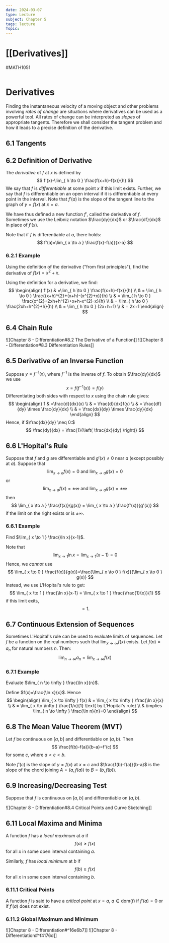 ```yaml
---
date: 2024-03-07
type: Lecture
subject: Chapter 5
tags: lecture
Topic:
---
```

# [[Derivatives]]
#MATH1051

```toc
```

# Derivatives

Finding the instantaneous velocity of a moving object and other problems involving *rates of change* are situations where derivatives can be used as a powerful tool. All rates of change can be interpreted as *slopes* of appropriate tangents. Therefore we shall consider the tangent problem and how it leads to a precise definition of the derivative.

## 6.1 Tangents

## 6.2 Definition of Derivative

The *derivative* of $f$ at $x$ is defined by 
$$
f'(x)-\lim_{ h \to 0 } \frac{f(x+h)-f(x)}{h}
$$
We say that $f$ is *differentiable* at some point $x$ if this limit exists. Further, we say that $f$ is differentiable on an open interval if it is differentiable at every point in the interval. Note that $f'(a)$ is the slope of the tangent line to the graph of $y=f(x)$ at $x=a.$

We have thus defined a new function $f'$, called the derivative of $f$. Sometimes we use the Leibniz notation $\frac{dy}{dx}$ or $\frac{df}{dx}$ in place of $f'(x).$

Note that if $f$ is differentiable at $a$, there holds:
$$
f'(a)=\lim_{ x \to a } \frac{f(x)-f(a)}{x-a}
$$

### 6.2.1 Example

Using the definition of the derivative ("from first principles"), find the derivative of $f(x)=x^{2}+x$.

Using the definition for a derivative, we find:
$$
\begin{align}
f'(x) & =\lim_{ h \to 0 } \frac{f(x+h)-f(x)}{h} \\
  & = \lim_{ h \to 0 } \frac{(x+h)^{2}+(x+h)-(x^{2}+x)}{h} \\
  & = \lim_{ h \to 0 } \frac{x^{2}+2xh+h^{2}+x+h-x^{2}-x}{h} \\
  & = \lim_{  h \to 0 } \frac{2xh+h^{2}+h}{h} \\
  & = \lim_{ h \to 0 } (2x+h+1) \\
  & = 2x+1
\end{align}
$$
## 6.4 Chain Rule

![[Chapter 8 - Differentiation#8.2 The Derivative of a Function]]
![[Chapter 8 - Differentiation#8.3 Differentiation Rules]]
## 6.5 Derivative of an Inverse Function

Suppose $y=f^{-1}(x)$, where $f^{-1}$ is the inverse of $f$. To obtain $\frac{dy}{dx}$ we use 
$$
x=f(f^{-1}(x))=f(y)
$$
Differentiating both sides with respect to $x$ using the chain rule gives:
$$
\begin{align}
1 & =\frac{d}{dx}(x)  \\
  & = \frac{d}{dx}f(y) \\
  & = \frac{df}{dy} \times \frac{dy}{dx}  \\
  & = \frac{dx}{dy} \times \frac{dy}{dx}
\end{align}
$$
Hence, if $\frac{dx}{dy} \neq 0:$
$$
\frac{dy}{dx} = \frac{1}{\left( \frac{dx}{dy} \right)}
$$
## 6.6 L'Hopital's Rule

Suppose that $f$ and $g$ are differentiable and $g'(x)\neq 0$ near $a$ (except possibly at $a$). Suppose that
$$
\lim_{ x \to a } f(x)=0  \text{ and } \lim_{ x \to a } g(x)=0
$$
or
$$
\lim_{ x \to a } f(x)=\pm \infty \text{ and } \lim_{  x \to a } g(x)=\pm \infty
$$
then
$$
\lim_{ x \to a } \frac{f(x)}{g(x)} = \lim_{ x \to a } \frac{f'(x)}{g'(x)}
$$
if the limit on the right exists or is $\pm \infty$.

### 6.6.1 Example

Find $\lim_{ x \to 1 } \frac{\ln x}{x-1}$.

Note that 
$$
\lim_{ x \to 1 } \ln x = \lim_{ x \to 1 } (x-1)=0
$$
Hence, we *cannot* use
$$
\lim_{ x \to 0 } \frac{f(x)}{g(x)}=\frac{\lim_{ x \to 0 } f(x)}{\lim_{ x \to 0 } g(x)}
$$
Instead, we use L'Hopital's rule to get:
$$
\lim_{ x \to 1 } \frac{\ln x}{x-1} = \lim_{ x \to 1 } \frac{\frac{1}{x}}{1}
$$
if this limit exits,
$$
=1.
$$
## 6.7 Continuous Extension of Sequences

Sometimes L'Hopital's rule can be used to evaluate limits of sequences. Let $f$ be a function on the real numbers such that $\lim_{ x \to \infty }f(x)$ exists. Let $f(n)=a_{n}$ for natural numbers $n$. Then:
$$
\lim_{ n \to \infty } a_{n} = \lim_{ x \to \infty } f(x)
$$
### 6.7.1 Example

Evaluate $\lim_{ n \to \infty } \frac{\ln x}{n}$.

Define $f(x)=\frac{\ln x}{x}$. Hence
$$
\begin{align}
\lim_{ x \to \infty } f(x)  & = \lim_{ x \to \infty } \frac{\ln x}{x} \\
  & = \lim_{ x \to \infty } \frac{1/x}{1} \text{ by L'Hopital's rule} \\
  & \implies \lim_{ n \to \infty } \frac{\ln n}{n}=0
\end{align}
$$
## 6.8 The Mean Value Theorem (MVT)

Let $f$ be continuous on $[a,b]$ and differentiable on $(a,b)$. Then
$$
\frac{f(b)-f(a)}{b-a}=f'(c)
$$
for some $c$, where $a<c<b$.

Note $f'(c)$ is the slope of $y=f(x)$ at $x=c$ and $\frac{f(b)-f(a)}{b-a}$ is the slope of the chord joining $A=(a,f(a))$ to $B=(b,f(b))$.

## 6.9 Increasing/Decreasing Test

Suppose that $f$ is continuous on $[a,b]$ and differentiable on $(a,b)$.

![[Chapter 8 - Differentiation#8.4 Critical Points and Curve Sketching]]

## 6.11 Local Maxima and Minima

A function $f$ has a *local maximum* at $a$ if 
$$
f(a)\geq f(x)
$$
for all $x$ in some open interval containing $a$.

Similarly, $f$ has *local minimum* at $b$ if 
$$
f(b)\geq f(x)
$$
for all $x$ in some open interval containing $b$.

### 6.11.1 Critical Points

A function $f$ is said to have a *critical point* at $x=a$, $a \in \text{dom}(f)$ if $f'(a)=0$ or if $f'(a)$ does not exist.

### 6.11.2 Global Maximum and Minimum

![[Chapter 8 - Differentiation#^16e6b7]]
![[Chapter 8 - Differentiation#^f4176d]]

